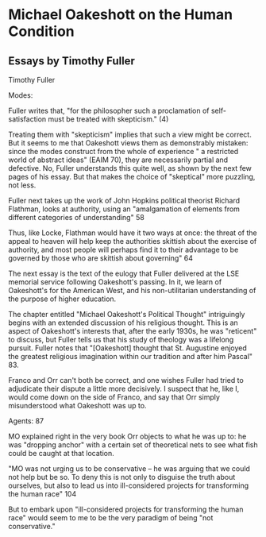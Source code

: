 # Michael Oakeshott on the Human Condition
## Essays by Timothy Fuller

Timothy Fuller


Modes: 

Fuller writes that, "for the philosopher such a proclamation of self-satisfaction must be treated with skepticism." (4)

Treating them with "skepticism" implies that such a view might be correct. But it seems to me that Oakeshott views them
as demonstrably mistaken: since the modes construct from the whole of experience " a restricted world of abstract ideas"
(EAIM 70), they are necessarily partial and defective. No, Fuller understands this quite well, as shown by the next few
pages of his essay. But that makes the choice of "skeptical" more puzzling, not less.


Fuller next takes up the work of John Hopkins political theorist Richard Flathman, looks at authority, using an
"amalgamation of elements from different categories of understanding" 58

Thus, like Locke, Flathman would have it two ways at once: the threat of the appeal to heaven will help keep the
authorities skittish about the exercise of authority, and most people will perhaps find it to their advantage to be
governed by those who are skittish about governing" 64


The next essay is the text of the eulogy that Fuller delivered at the LSE memorial service following Oakeshott's
passing. In it, we learn of Oakeshott's for the American West, and his non-utilitarian understanding of the purpose of
higher education. 


The chapter entitled "Michael Oakeshott's Political Thought" intriguingly begins with an extended discussion of his
religious thought. This is an aspect of Oakeshott's interests that, after the early 1930s, he was "reticent" to discuss,
but Fuller tells us that his study of theology was a lifelong pursuit. Fuller notes that "[Oakeshott] thought that St.
Augustine enjoyed the greatest religious imagination within our tradition and after him Pascal" 83.


Franco and Orr can't both be correct, and one wishes Fuller had tried to adjudicate their dispute a little more
decisively. I suspect that he, like I, would come down on the side of Franco, and say that Orr simply misunderstood what
Oakeshott was up to.

Agents: 87

MO explained right in the very book Orr objects to what he was up to: he was "dropping anchor" with a certain set of
theoretical nets to see what fish could be caught at that location.




"MO was not urging us to be conservative – he was arguing that we could not help but be so. To deny this is not only to
disguise the truth about ourselves, but also to lead us into ill-considered projects for transforming the human race"
104

But to embark upon "ill-considered projects for transforming the human race" would seem to me to be the very paradigm of
being "not conservative."


